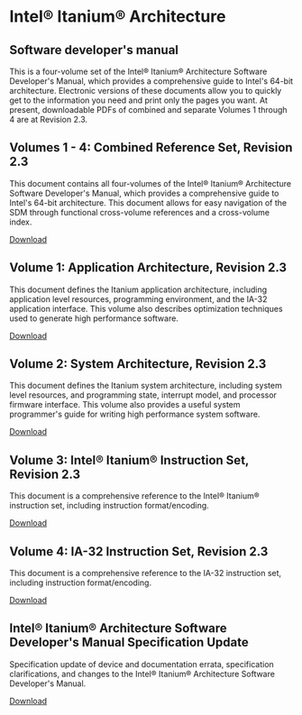 # Intel® Itanium® Architecture

## Software developer's manual

This is a four-volume set of the Intel® Itanium® Architecture Software Developer's Manual, which provides a comprehensive guide to Intel's 64-bit architecture. Electronic versions of these documents allow you to quickly get to the information you need and print only the pages you want. At present, downloadable PDFs of combined and separate Volumes 1 through 4 are at Revision 2.3.

## Volumes 1 - 4: Combined Reference Set, Revision 2.3
This document contains all four-volumes of the Intel® Itanium® Architecture Software Developer's Manual, which provides a comprehensive guide to Intel's 64-bit architecture. This document allows for easy navigation of the SDM through functional cross-volume references and a cross-volume index.

[Download](print/itanium-architecture-vol-1-2-3-4-reference-set-manual.pdf)

## Volume 1: Application Architecture, Revision 2.3
This document defines the Itanium application architecture, including application level resources, programming environment, and the IA-32 application interface. This volume also describes optimization techniques used to generate high performance software.

[Download](print/itanium-architecture-software-developer-rev-2-3-vol-1-manual.pdf)

## Volume 2: System Architecture, Revision 2.3
This document defines the Itanium system architecture, including system level resources, and programming state, interrupt model, and processor firmware interface. This volume also provides a useful system programmer's guide for writing high performance system software.

[Download](print/itanium-architecture-software-developer-rev-2-3-vol-2-manual.pdf)

## Volume 3: Intel® Itanium® Instruction Set, Revision 2.3
This document is a comprehensive reference to the Intel® Itanium® instruction set, including instruction format/encoding.

[Download](print/itanium-architecture-vol-3-manual.pdf)

## Volume 4: IA-32 Instruction Set, Revision 2.3
This document is a comprehensive reference to the IA-32 instruction set, including instruction format/encoding.

[Download](print/itanium-architecture-vol-4-manual.pdf)

## Intel® Itanium® Architecture Software Developer's Manual Specification Update
Specification update of device and documentation errata, specification clarifications, and changes to the Intel® Itanium® Architecture Software Developer's Manual.

[Download](print/itanium-architecture-software-developers-manual-spec-update.pdf)
